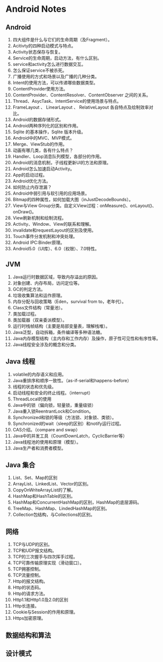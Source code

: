 # Android Notes
##  Android
1.  四大组件是什么与它们的生命周期（及Fragment）。
2.  Acitivty的四种启动模式与特点。
3.  Activity状态保存与恢复。
4.  Service的生命周期，启动方法，有什么区别。
5.  service和activity怎么进行数据交互。
6.  怎么保证service不被杀死。
7.  广播使用的方式和场景以及广播的几种分类。
8.  Intent的使用方法，可以传递哪些数据类型。
9.  ContentProvider使用方法。
10. ContentProvider、ContentResolver、ContentObserver 之间的关系。
11. Thread、AsycTask、IntentService的使用场景与特点。
12. FrameLayout 、 LinearLayout 、 RelativeLayout 各自特点及绘制效率对比。
13. Android的数据存储形式。
14. Android两种序列化的区别和作用。
15. Sqlite 的基本操作，Sqlite 版本升级。
16. Android中的MVC、MVP模式。
17. Merge、ViewStub的作用。
18. 动画有哪几类，各有什么特点？
19. Handler、Loop消息队列模型，各部分的作用。
20. Android的消息机制，子线程更新UI的方法和原理。
21. Android怎么加速启动Activity。
22. App的启动过程。
23. Android优化方法。
24. 如何防止内存泄漏？
25. Android中弱引用与软引用的应用场景。
26. Bitmap的四种属性，如何加载大图（inJustDecodeBounds）。
27. View与View Group分类。自定义View过程：onMeasure()、onLayout()、onDraw()。
28. View刷新机制和绘制流程。
29. Activity、Window、View的联系和理解。
30. invalidate和requestLayout的区别及使用。
31. Touch事件分发机制和冲突处理。
32. Android IPC:Binder原理。
33. Android5.0（UI库）、6.0（权限）、7.0特性。

##  JVM
1.  Java运行时数据区域，导致内存溢出的原因。
2.  对象创建、内存布局，访问定位等。
3.  GC的判定方法。
4.  垃圾收集算法和运作原理。
5.  内存分配与回收策略（Eden，survival from to，老年代）。
6.  Class文件结构（常量池）。
7.  类加载过程。
8.  类加载器（双亲委派模型）。
9.  运行时栈帧结构（主要是局部变量表，理解栈堆）。
10. Java泛型，自动拆箱，条件编译等多种语法糖。
11. Java内存模型结构（主内存和工作内存）及操作，原子性可见性和有序性等。
12. Java线程安全涉及的概念和分类。

##  Java 线程
1.  volatile的内存语义和应用。
2.  Java重排序和顺序一致性。（as-if-serial和happens-before）
3.  线程的状态和优先级。
4.  启动线程和安全的终止线程。（interrupt）
5.  ThreadLocal的使用
6.  Java中的锁（偏向锁，轻量锁，重量级锁）
7.  Java重入锁ReentrantLock和Condition。
8.  Synchronized和锁的等级（方法锁、对象锁、类锁）。
9.  Synchronized的wait（sleep的区别）和notify运行过程。
10. CAS介绍。（compare and swap）
11. Java中的并发工具（CountDownLatch，CyclicBarrier等）
12. Java线程池的使用和原理（模型）。
13. Java生产者和消费者模型。

##  Java 集合
1.  List、Set、Map的区别
2.  ArrayList、LinkedList、Vector的区别。
3.  CopyOnWriteArrayList的了解。
4.  HashMap和HashTable的区别。
5.  HashMap和ConcurrentHashMap的区别，HashMap的底层源码。
6.  TreeMap、HashMap、LindedHashMap的区别。
7.  Collection包结构，与Collections的区别。

##  网络
1.  TCP与UDP的区别。
2.  TCP和UDP报文结构。
3.  TCP的三次握手与四次挥手过程。
4.  TCP可靠传输原理实现（滑动窗口）。
5.  TCP拥塞控制。
6.  TCP流量控制。
7.  Http的报文结构。
8.  Http的状态码。
9.  Http的请求方法。
10. Http1.1和Http1.0及2.0的区别
11. Http长连接。
12. Cookie与Session的作用和原理。
13. Https加密原理。

##  数据结构和算法
##  设计模式
